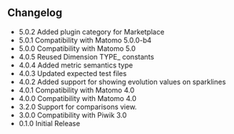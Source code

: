## Changelog

- 5.0.2 Added plugin category for Marketplace
- 5.0.1 Compatibility with Matomo 5.0.0-b4
- 5.0.0 Compatibility with Matomo 5.0
- 4.0.5 Reused Dimension TYPE_ constants
- 4.0.4 Added metric semantics type
- 4.0.3 Updated expected test files
- 4.0.2 Added support for showing evolution values on sparklines
- 4.0.1 Compatibility with Matomo 4.0
- 4.0.0 Compatibility with Matomo 4.0
- 3.2.0 Support for comparisons view.
- 3.0.0 Compatibility with Piwik 3.0
- 0.1.0 Initial Release
